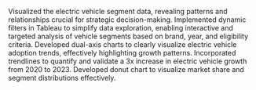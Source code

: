 Visualized the electric vehicle segment data, revealing patterns and relationships crucial for strategic decision-making.
Implemented dynamic filters in Tableau to simplify data exploration, enabling interactive and targeted analysis of vehicle segments based on brand, year, and eligibility criteria.
Developed dual-axis charts to clearly visualize electric vehicle adoption trends, effectively highlighting growth patterns.
Incorporated trendlines to quantify and validate a 3x increase in electric vehicle growth from 2020 to 2023.
Developed donut chart to visualize market share and segment distributions effectively.
